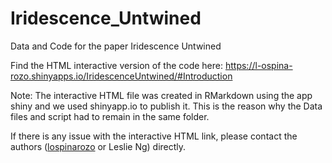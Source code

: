 # Iridescence_Untwined
 Data and Code for the paper Iridescence Untwined


Find the HTML interactive version of the code here: https://l-ospina-rozo.shinyapps.io/IridescenceUntwined/#Introduction 

Note: The interactive HTML file was created in RMarkdown using the app shiny and we used shinyapp.io to publish it. This is the reason why the Data files and script had to remain in the same folder. 

If there is any issue with the interactive HTML link, please contact the authors ([lospinarozo](https://github.com/lospinarozo) or Leslie Ng) directly. 
